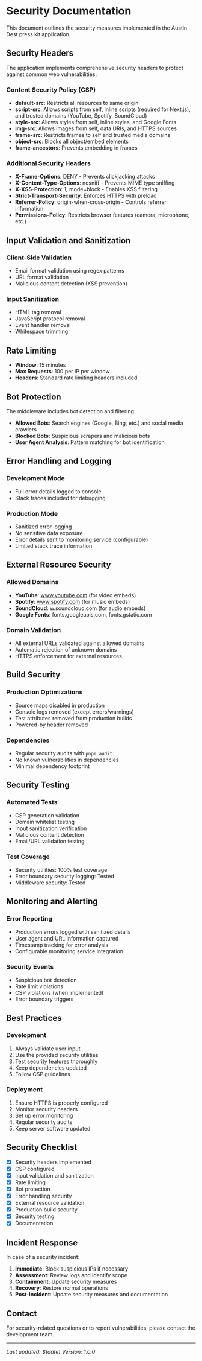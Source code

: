 # Security Documentation

This document outlines the security measures implemented in the Austin Dest press kit application.

## Security Headers

The application implements comprehensive security headers to protect against common web vulnerabilities:

### Content Security Policy (CSP)

- **default-src**: Restricts all resources to same origin
- **script-src**: Allows scripts from self, inline scripts (required for Next.js), and trusted domains (YouTube, Spotify, SoundCloud)
- **style-src**: Allows styles from self, inline styles, and Google Fonts
- **img-src**: Allows images from self, data URIs, and HTTPS sources
- **frame-src**: Restricts frames to self and trusted media domains
- **object-src**: Blocks all object/embed elements
- **frame-ancestors**: Prevents embedding in frames

### Additional Security Headers

- **X-Frame-Options**: DENY - Prevents clickjacking attacks
- **X-Content-Type-Options**: nosniff - Prevents MIME type sniffing
- **X-XSS-Protection**: 1; mode=block - Enables XSS filtering
- **Strict-Transport-Security**: Enforces HTTPS with preload
- **Referrer-Policy**: origin-when-cross-origin - Controls referrer information
- **Permissions-Policy**: Restricts browser features (camera, microphone, etc.)

## Input Validation and Sanitization

### Client-Side Validation

- Email format validation using regex patterns
- URL format validation
- Malicious content detection (XSS prevention)

### Input Sanitization

- HTML tag removal
- JavaScript protocol removal
- Event handler removal
- Whitespace trimming

## Rate Limiting

- **Window**: 15 minutes
- **Max Requests**: 100 per IP per window
- **Headers**: Standard rate limiting headers included

## Bot Protection

The middleware includes bot detection and filtering:

- **Allowed Bots**: Search engines (Google, Bing, etc.) and social media crawlers
- **Blocked Bots**: Suspicious scrapers and malicious bots
- **User Agent Analysis**: Pattern matching for bot identification

## Error Handling and Logging

### Development Mode

- Full error details logged to console
- Stack traces included for debugging

### Production Mode

- Sanitized error logging
- No sensitive data exposure
- Error details sent to monitoring service (configurable)
- Limited stack trace information

## External Resource Security

### Allowed Domains

- **YouTube**: www.youtube.com (for video embeds)
- **Spotify**: www.spotify.com (for music embeds)
- **SoundCloud**: w.soundcloud.com (for audio embeds)
- **Google Fonts**: fonts.googleapis.com, fonts.gstatic.com

### Domain Validation

- All external URLs validated against allowed domains
- Automatic rejection of unknown domains
- HTTPS enforcement for external resources

## Build Security

### Production Optimizations

- Source maps disabled in production
- Console logs removed (except errors/warnings)
- Test attributes removed from production builds
- Powered-by header removed

### Dependencies

- Regular security audits with `pnpm audit`
- No known vulnerabilities in dependencies
- Minimal dependency footprint

## Security Testing

### Automated Tests

- CSP generation validation
- Domain whitelist testing
- Input sanitization verification
- Malicious content detection
- Email/URL validation testing

### Test Coverage

- Security utilities: 100% test coverage
- Error boundary security logging: Tested
- Middleware security: Tested

## Monitoring and Alerting

### Error Reporting

- Production errors logged with sanitized details
- User agent and URL information captured
- Timestamp tracking for error analysis
- Configurable monitoring service integration

### Security Events

- Suspicious bot detection
- Rate limit violations
- CSP violations (when implemented)
- Error boundary triggers

## Best Practices

### Development

1. Always validate user input
2. Use the provided security utilities
3. Test security features thoroughly
4. Keep dependencies updated
5. Follow CSP guidelines

### Deployment

1. Ensure HTTPS is properly configured
2. Monitor security headers
3. Set up error monitoring
4. Regular security audits
5. Keep server software updated

## Security Checklist

- [x] Security headers implemented
- [x] CSP configured
- [x] Input validation and sanitization
- [x] Rate limiting
- [x] Bot protection
- [x] Error handling security
- [x] External resource validation
- [x] Production build security
- [x] Security testing
- [x] Documentation

## Incident Response

In case of a security incident:

1. **Immediate**: Block suspicious IPs if necessary
2. **Assessment**: Review logs and identify scope
3. **Containment**: Update security measures
4. **Recovery**: Restore normal operations
5. **Post-incident**: Update security measures and documentation

## Contact

For security-related questions or to report vulnerabilities, please contact the development team.

---

_Last updated: $(date)_
_Version: 1.0.0_
